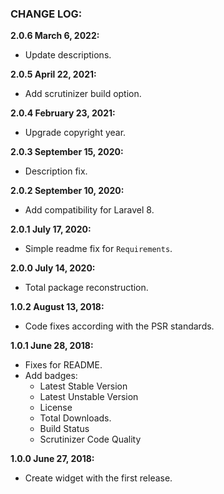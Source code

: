 ### CHANGE LOG:

**2.0.6 March 6, 2022:**
- Update descriptions.

**2.0.5 April 22, 2021:**
- Add scrutinizer build option.

**2.0.4 February 23, 2021:**
- Upgrade copyright year.

**2.0.3 September 15, 2020:**
- Description fix.

**2.0.2 September 10, 2020:**
- Add compatibility for Laravel 8.

**2.0.1 July 17, 2020:**
- Simple readme fix for `Requirements`.

**2.0.0 July 14, 2020:**
- Total package reconstruction.

**1.0.2 August 13, 2018:**
- Code fixes according with the PSR standards.

**1.0.1 June 28, 2018:**
- Fixes for README.
- Add badges:
    - Latest Stable Version
    - Latest Unstable Version
    - License
    - Total Downloads.
    - Build Status
    - Scrutinizer Code Quality

**1.0.0 June 27, 2018:**
- Create widget with the first release.
